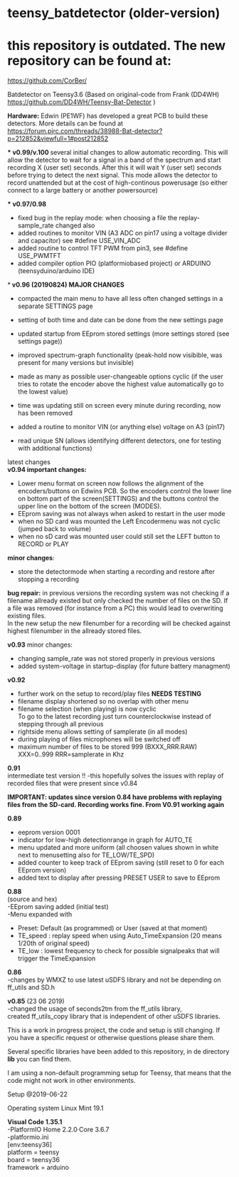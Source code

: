 # teensy_batdetector (older-version)
# this repository is outdated. The new repository can be found at: 
https://github.com/CorBer/

Batdetector on Teensy3.6 (Based on original-code from Frank (DD4WH)
https://github.com/DD4WH/Teensy-Bat-Detector )

<b>Hardware:</b>
Edwin (PE1WF) has developed a great PCB to build these detectors. More details can be found at https://forum.pjrc.com/threads/38988-Bat-detector?p=212852&viewfull=1#post212852 

<b>* v0.99/v.100 </b> 
several initial changes to allow automatic recording. This will allow the detector to wait for a signal in a band of the spectrum and start recording X (user set) seconds. After this it will wait Y (user set) seconds before trying to detect the next signal.
This mode allows the detector to record unattended but at the cost of high-continous powerusage (so either connect to a large battery or another powersource)

<b>* v0.97/0.98 </b> 
- fixed bug in the replay mode: when choosing a file the replay-sample_rate changed also
- added routines to monitor VIN (A3 ADC on pin17 using a voltage divider and capacitor) see #define USE_VIN_ADC
- added routine to control TFT PWM from pin3, see #define USE_PWMTFT
- added compiler option PIO (platformiobased project) or ARDUINO (teensyduino/arduino IDE) 

*<b> v0.96 (20190824) MAJOR CHANGES </b>
- compacted the main menu to have all less often changed settings in a separate SETTINGS page <br>
- setting of both time and date can be done from the new settings page
- updated startup from EEprom stored settings (more settings stored (see settings page))<br>
- improved spectrum-graph functionality (peak-hold now visibible, was present for many versions but invisible) <br>

- made as many as possible user-changeable options cyclic (if the user tries to rotate the encoder above the highest value automatically go to the lowest value) <br>
- time was updating still on screen every minute during recording, now has been removed
- added a routine to monitor VIN (or anything else) voltage on A3 (pin17) <br>
- read unique SN (allows identifying different detectors, one for testing with additional functions) <br>


latest changes<br>
<b> v0.94 important changes:</b>
- Lower menu format on screen now follows the alignment of the encoders/buttons on Edwins PCB. So the encoders control the lower line on bottom part of the screen(SETTINGS) and the buttons control the upper line on the bottom of the screen (MODES). <br>
- EEprom saving was not always when asked to restart in the user mode<br>
- when no SD card was mounted the Left Encodermenu was not cyclic (jumped back to volume)<br>
- when no sD card was mounted user could still set the LEFT button to RECORD or PLAY<br>

<b>minor changes</b>:
- store the detectormode when starting a recording and restore after stopping a recording<br>

 <b> bug repair:</b>
  in previous versions the recording system was not checking if a filename allready existed but only checked the number of files on the SD. If a file was removed (for instance from a PC) this would lead to overwriting existing files. <br>
  In the new setup the new filenumber for a recording will be checked against highest filenumber in the
          allready stored files.

<b>v0.93</b>
minor changes:<br>
 - changing sample_rate was not stored properly in previous versions<br>
 - added system-voltage in startup-display (for future battery managment)<br>
 

<b>v0.92</b>
 - further work on the setup to record/play files <b>NEEDS TESTING</b> <br>
 - filename display shortened so no overlap with other menu <br>
 - filename selection (when playing) is now cyclic <br>
 To go to the latest recording just turn counterclockwise instead of stepping through all previous  <br>
 - rightside menu allows setting of samplerate (in all modes) <br>
 - during playing of files microphones will be switched off <br>
 - maximum number of files to be stored 999 (BXXX_RRR.RAW) XXX=0..999 RRR=samplerate in Khz <br>


<b>0.91</b><br> intermediate test version !! 
-this hopefully solves the issues with replay of recorded files that were present since v0.84 

<b>IMPORTANT: updates since version 0.84 have problems with replaying files from the SD-card. Recording works fine. From V0.91 working again</b> 

<b>0.89</b><br> 
- eeprom version 0001
- indicator for low-high detectionrange in graph for AUTO_TE <br>
- menu updated and more uniform (all choosen values shown in white next to menusetting also for TE_LOW/TE_SPD) <br>
- added counter to keep track of EEprom saving (still reset to 0 for each EEprom version)<br>
- added text to display after pressing PRESET USER to save to EEprom<br>


<b>0.88</b><br>(source and hex)<br>
-EEprom saving added (initial test)<br>
-Menu expanded with <br>
- Preset: Default (as programmed) or User (saved at that moment)
-  TE_speed : replay speed when using Auto_TimeExpansion (20 means 1/20th of original speed)<br>
-  TE_low : lowest frequency to check for possible signalpeaks that will trigger the TimeExpansion<br>
  


<b>0.86</b><br>
-changes by WMXZ to use latest uSDFS library and not be depending on ff_utils and SD.h<br>


<b>v0.85</b> (23 06 2019) <br>
  -changed the usage of seconds2tm from the ff_utils library,<br> 
   created ff_utils_copy library that is independent of other uSDFS libraries.


This is a work in progress project, the code and setup is still changing. If you have a specific request or otherwise questions please share them. 

Several specific libraries have been added to this repository, in de directory <b>lib</b> you can find them.

I am using a non-default programming setup for Teensy, that means that the code might not work in other environments.

Setup @2019-06-22

Operating system Linux Mint 19.1

<b>Visual Code 1.35.1</b><br>
-PlatformIO Home 2.2.0·Core 3.6.7<br>
-platformio.ini<br>
  [env:teensy36]<br>
  platform = teensy<br>
  board = teensy36<br>
  framework = arduino<br>

